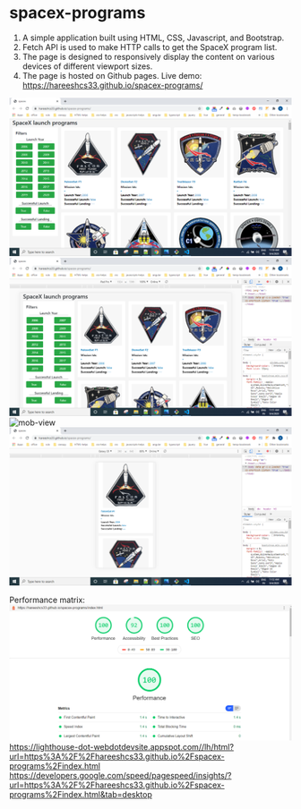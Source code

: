 # spacex-programs
1. A simple application built using HTML, CSS, Javascript, and Bootstrap.
2. Fetch API is used to make HTTP calls to get the SpaceX program list.
3. The page is designed to responsively display the content on various devices of different viewport sizes.
4. The page is hosted on Github pages.
Live demo: https://hareeshcs33.github.io/spacex-programs/

<img src="/screenshots/Screenshot-desktop.png" alt="desktop-view">
<img src="/screenshots/Screenshot-ipadpro.png" alt="ipad-view">
<img src="/screenshots/Screenshot-mob-1.png.png" alt="mob-view">
<img src="/screenshots/Screenshot-mob-2.png" alt="mob-view">

Performance matrix: 
<img src="/screenshots/Perf-1.png" alt="Performance">
https://lighthouse-dot-webdotdevsite.appspot.com//lh/html?url=https%3A%2F%2Fhareeshcs33.github.io%2Fspacex-programs%2Findex.html
https://developers.google.com/speed/pagespeed/insights/?url=https%3A%2F%2Fhareeshcs33.github.io%2Fspacex-programs%2Findex.html&tab=desktop
